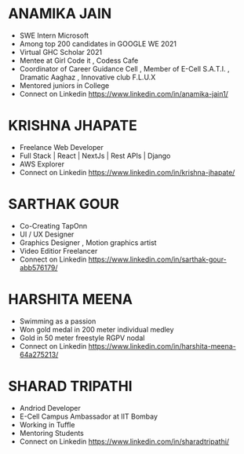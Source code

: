 



# ANAMIKA JAIN

* SWE Intern Microsoft
* Among top 200 candidates in GOOGLE WE 2021
* Virtual GHC Scholar 2021
* Mentee at Girl Code it , Codess Cafe
* Coordinator of Career Guidance Cell , Member of E-Cell S.A.T.I. , Dramatic Aaghaz , Innovative club F.L.U.X 
* Mentored juniors in College
* Connect on Linkedin https://www.linkedin.com/in/anamika-jain1/

# KRISHNA JHAPATE

* Freelance Web Developer
* Full Stack | React | NextJs | Rest APIs | Django
* AWS Explorer
* Connect on Linkedin https://www.linkedin.com/in/krishna-jhapate/

# SARTHAK GOUR

* Co-Creating TapOnn
* UI / UX Designer
* Graphics Designer , Motion graphics artist
* Video Editior Freelancer
* Connect on Linkedin https://www.linkedin.com/in/sarthak-gour-abb576179/

# HARSHITA MEENA

* Swimming as a passion
* Won gold medal in 200 meter individual medley
* Gold in 50 meter freestyle RGPV nodal 
* Connect on Linkedin https://www.linkedin.com/in/harshita-meena-64a275213/

# SHARAD TRIPATHI

* Andriod Developer
* E-Cell Campus Ambassador at IIT Bombay
* Working in Tuffle
* Mentoring Students
* Connect on Linkedin https://www.linkedin.com/in/sharadtripathi/
